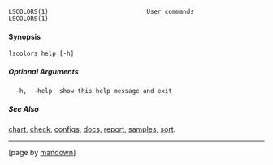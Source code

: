 	LSCOLORS(1)                           User commands                           LSCOLORS(1)

#### Synopsis
	lscolors help [-h]

##### Optional Arguments
	  -h, --help  show this help message and exit

##### See Also

[chart](chart), [check](check), [configs](configs), [docs](docs), [report](report), [samples](samples), [sort](sort).

----------------------------------------------------------
[page by [mandown](https://github.com/russellane/mandown)]